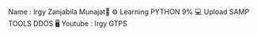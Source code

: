 Name : Irgy Zanjabila Munajat🐧
⚙️ Learning PYTHON 9%
💻 Upload SAMP TOOLS DDOS
🖥 Youtube : Irgy GTPS
